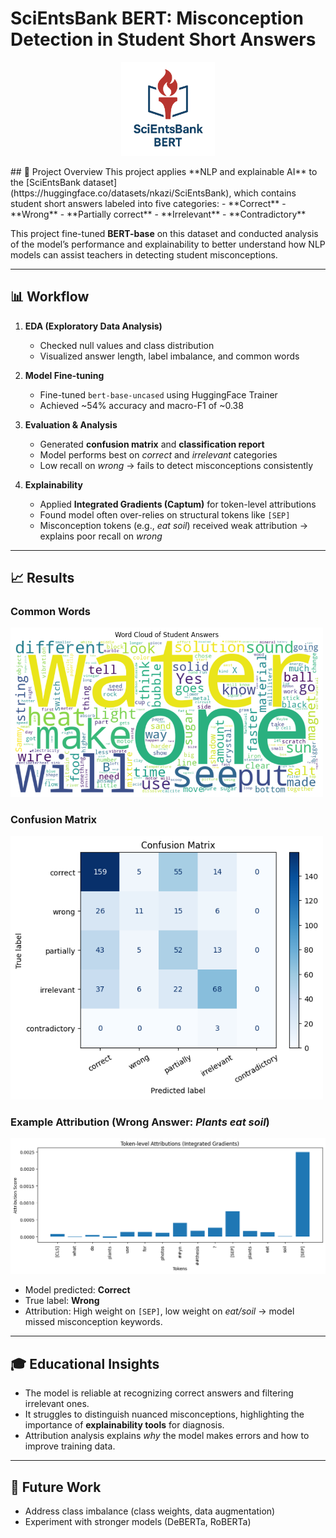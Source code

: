 # SciEntsBank BERT: Misconception Detection in Student Short Answers  
<p align="center">
  <img src="assets/logo.png" alt="Project Logo" width="150"/>
</p>
## 📌 Project Overview  
This project applies **NLP and explainable AI** to the [SciEntsBank dataset](https://huggingface.co/datasets/nkazi/SciEntsBank), which contains student short answers labeled into five categories:  
- **Correct**  
- **Wrong**  
- **Partially correct**  
- **Irrelevant**  
- **Contradictory**  

This project fine-tuned **BERT-base** on this dataset and conducted analysis of the model’s performance and explainability to better understand how NLP models can assist teachers in detecting student misconceptions.  

---

## 📊 Workflow  
1. **EDA (Exploratory Data Analysis)**  
   - Checked null values and class distribution  
   - Visualized answer length, label imbalance, and common words  

2. **Model Fine-tuning**  
   - Fine-tuned `bert-base-uncased` using HuggingFace Trainer  
   - Achieved ~54% accuracy and macro-F1 of ~0.38  

3. **Evaluation & Analysis**  
   - Generated **confusion matrix** and **classification report**  
   - Model performs best on *correct* and *irrelevant* categories  
   - Low recall on *wrong* → fails to detect misconceptions consistently  

4. **Explainability**  
   - Applied **Integrated Gradients (Captum)** for token-level attributions  
   - Found model often over-relies on structural tokens like `[SEP]`  
   - Misconception tokens (e.g., *eat soil*) received weak attribution → explains poor recall on *wrong*  

---

## 📈 Results  
### Common Words
<img src="results/wordCloud.png" alt="common_words" width="500"/>

### Confusion Matrix  
<img src="results/confusion_matrix.png" alt="confusion matrix" width="500"/>

### Example Attribution (Wrong Answer: *Plants eat soil*)  
<img src="results/attribution_example.png" alt="attribution example" width="700"/>

- Model predicted: **Correct**  
- True label: **Wrong**  
- Attribution: High weight on `[SEP]`, low weight on *eat/soil* → model missed misconception keywords.  

---

## 🎓 Educational Insights  
- The model is reliable at recognizing correct answers and filtering irrelevant ones.  
- It struggles to distinguish nuanced misconceptions, highlighting the importance of **explainability tools** for diagnosis.  
- Attribution analysis explains *why* the model makes errors and how to improve training data.  

---

## 🔮 Future Work  
- Address class imbalance (class weights, data augmentation)  
- Experiment with stronger models (DeBERTa, RoBERTa)  
